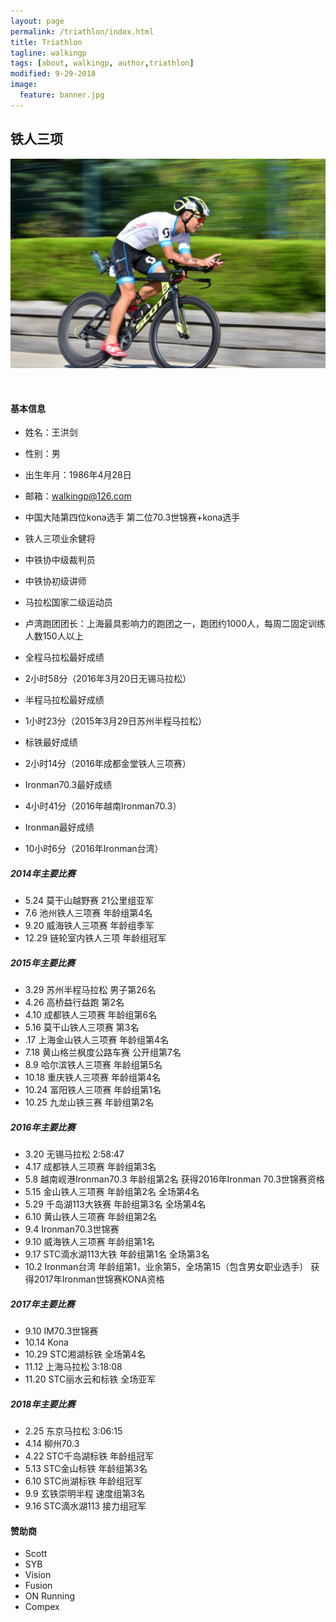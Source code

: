 ```yaml
---
layout: page
permalink: /triathlon/index.html
title: Triathlon
tagline: walkingp
tags: [about, walkingp, author,triathlon]
modified: 9-29-2018
image:
  feature: banner.jpg
---
```

<h2>铁人三项</h2>

<p><img src="/images/bib-s.jpg" alt="" /></p>
<br />

#### 基本信息
+ 姓名：王洪剑
+ 性别：男
+ 出生年月：1986年4月28日
+ 邮箱：walkingp@126.com

+ 中国大陆第四位kona选手 第二位70.3世锦赛+kona选手
+ 铁人三项业余健将
+ 中铁协中级裁判员
+ 中铁协初级讲师
+ 马拉松国家二级运动员
+ 卢湾跑团团长：上海最具影响力的跑团之一，跑团约1000人，每周二固定训练人数150人以上


* 全程马拉松最好成绩
+ 2小时58分（2016年3月20日无锡马拉松）
* 半程马拉松最好成绩
+ 1小时23分（2015年3月29日苏州半程马拉松）
* 标铁最好成绩
+ 2小时14分（2016年成都金堂铁人三项赛）
* Ironman70.3最好成绩
+ 4小时41分（2016年越南Ironman70.3）
* Ironman最好成绩
+ 10小时6分（2016年Ironman台湾）

##### 2014年主要比赛
+ 5.24    莫干山越野赛    21公里组亚军
+ 7.6    池州铁人三项赛    年龄组第4名
+ 9.20    威海铁人三项赛    年龄组季军
+ 12.29    链轮室内铁人三项    年龄组冠军

##### 2015年主要比赛
+ 3.29    苏州半程马拉松    男子第26名
+ 4.26    高桥益行益跑    第2名
+ 4.10    成都铁人三项赛    年龄组第6名
+ 5.16    莫干山铁人三项赛    第3名
+ .17    上海金山铁人三项赛    年龄组第4名
+ 7.18    黄山格兰枫度公路车赛    公开组第7名
+ 8.9    哈尔滨铁人三项赛    年龄组第5名
+ 10.18    重庆铁人三项赛    年龄组第4名
+ 10.24    富阳铁人三项赛    年龄组第1名
+ 10.25    九龙山铁三赛    年龄组第2名

##### 2016年主要比赛
+ 3.20	   无锡马拉松	2:58:47
+ 4.17    成都铁人三项赛    年龄组第3名
+ 5.8      越南岘港Ironman70.3    年龄组第2名 获得2016年Ironman 70.3世锦赛资格
+ 5.15    金山铁人三项赛    年龄组第2名 全场第4名
+ 5.29    千岛湖113大铁赛    年龄组第3名 全场第4名
+ 6.10    黄山铁人三项赛    年龄组第2名
+ 9.4      Ironman70.3世锦赛
+ 9.10    威海铁人三项赛    年龄组第1名
+ 9.17    STC滴水湖113大铁    年龄组第1名 全场第3名
+ 10.2    Ironman台湾    年龄组第1，业余第5，全场第15（包含男女职业选手） 获得2017年Ironman世锦赛KONA资格

##### 2017年主要比赛
+ 9.10 	IM70.3世锦赛
+ 10.14 	Kona
+ 10.29	STC湘湖标铁	全场第4名
+ 11.12 	上海马拉松 3:18:08
+ 11.20	STC丽水云和标铁 全场亚军

##### 2018年主要比赛
+ 2.25		东京马拉松	3:06:15
+ 4.14 	  柳州70.3
+ 4.22		STC千岛湖标铁	年龄组冠军
+ 5.13		STC金山标铁	年龄组第3名
+ 6.10		STC尚湖标铁   年龄组冠军
+ 9.9     玄铁崇明半程    速度组第3名
+ 9.16    STC滴水湖113   接力组冠军

#### 赞助商
+ Scott
+ SYB
+ Vision
+ Fusion 
+ ON Running
+ Compex
